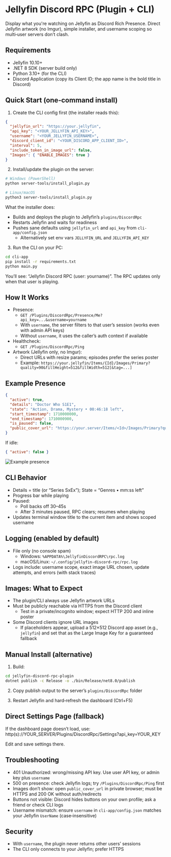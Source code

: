 # Jellyfin Discord RPC (Plugin + CLI)

Display what you're watching on Jellyfin as Discord Rich Presence. Direct Jellyfin artwork (no Imgur), simple installer, and username scoping so multi‑user servers don’t clash.

## Requirements
- Jellyfin 10.10+
- .NET 8 SDK (server build only)
- Python 3.10+ (for the CLI)
- Discord Application (copy its Client ID; the app name is the bold title in Discord)

## Quick Start (one‑command install)

1) Create the CLI config first (the installer reads this):

```json
{
  "jellyfin_url": "https://your.jellyfin",
  "api_key": "<YOUR_JELLYFIN_API_KEY>",
  "username": "<YOUR_JELLYFIN_USERNAME>",
  "discord_client_id": "<YOUR_DISCORD_APP_CLIENT_ID>",
  "interval": 5,
  "include_token_in_image_url": false,
  "Images": { "ENABLE_IMAGES": true }
}
```

2) Install/update the plugin on the server:

```bash
# Windows (PowerShell)
python server-tools/install_plugin.py

# Linux/macOS
python3 server-tools/install_plugin.py
```

What the installer does:
- Builds and deploys the plugin to Jellyfin’s `plugins/DiscordRpc`
- Restarts Jellyfin and waits for readiness
- Pushes sane defaults using `jellyfin_url` and `api_key` from `cli-app/config.json`
  - Alternatively set env vars `JELLYFIN_URL` and `JELLYFIN_API_KEY`

3) Run the CLI on your PC:

```bash
cd cli-app
pip install -r requirements.txt
python main.py
```

You’ll see: “Jellyfin Discord RPC (user: yourname)”. The RPC updates only when that user is playing.

## How It Works

- Presence:
  - `GET /Plugins/DiscordRpc/Presence/Me?api_key=...&username=yourname`
  - With `username`, the server filters to that user’s session (works even with admin API keys)
  - Without `username`, it uses the caller’s auth context if available
- Healthcheck:
  - `GET /Plugins/DiscordRpc/Ping`
- Artwork (Jellyfin only, no Imgur):
  - Direct URLs with resize params; episodes prefer the series poster
  - Example: `https://your.jellyfin/Items/{Id}/Images/Primary?quality=90&fillHeight=512&fillWidth=512[&tag=...]`

## Example Presence

```json
{
  "active": true,
  "details": "Doctor Who S1E1",
  "state": "Action, Drama, Mystery • 00:46:18 left",
  "start_timestamp": 1710000000,
  "end_timestamp": 1710000900,
  "is_paused": false,
  "public_cover_url": "https://your.server/Items/<Id>/Images/Primary?quality=90&fillHeight=512&fillWidth=512&tag=..."
}
```

If idle:
```json
{ "active": false }
```
![Example presence](https://files.catbox.moe/zyw0tf.png)

## CLI Behavior

- Details = title (or “Series SxEx”); State = “Genres • mm:ss left”
- Progress bar while playing
- Paused:
  - Poll backs off 30–45s
  - After 3 minutes paused, RPC clears; resumes when playing
- Updates terminal window title to the current item and shows scoped username

## Logging (enabled by default)

- File only (no console spam)
  - Windows: `%APPDATA%\JellyfinDiscordRPC\rpc.log`
  - macOS/Linux: `~/.config/jellyfin-discord-rpc/rpc.log`
- Logs include: username scope, exact image URL chosen, update attempts, and errors (with stack traces)

## Images: What to Expect

- The plugin/CLI always use Jellyfin artwork URLs
- Must be publicly reachable via HTTPS from the Discord client
  - Test in a private/incognito window; expect HTTP 200 and inline poster
- Some Discord clients ignore URL images
  - If placeholders appear, upload a 512×512 Discord app asset (e.g., `jellyfin`) and set that as the Large Image Key for a guaranteed fallback

## Manual Install (alternative)

1) Build:
```bash
cd jellyfin-discord-rpc-plugin
dotnet publish -c Release -o ./bin/Release/net8.0/publish
```

2) Copy publish output to the server’s `plugins/DiscordRpc` folder

3) Restart Jellyfin and hard‑refresh the dashboard (Ctrl+F5)

## Direct Settings Page (fallback)

If the dashboard page doesn’t load, use: http(s)://YOUR_SERVER/Plugins/DiscordRpc/Settings?api_key=YOUR_KEY

Edit and save settings there.

## Troubleshooting

- 401 Unauthorized: wrong/missing API key. Use user API key, or admin key plus `username`
- 500 on presence: check Jellyfin logs; try `/Plugins/DiscordRpc/Ping` first
- Images don’t show: open `public_cover_url` in private browser; must be HTTPS and 200 OK without auth/redirects
- Buttons not visible: Discord hides buttons on your own profile; ask a friend or check CLI logs
- Username mismatch: ensure `username` in `cli-app/config.json` matches your Jellyfin `UserName` (case‑insensitive)

## Security

- With `username`, the plugin never returns other users’ sessions
- The CLI only connects to your Jellyfin; prefer HTTPS
